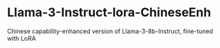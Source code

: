 # Llama-3-Instruct-lora-ChineseEnh
Chinese capability-enhanced version of Llama-3-8b-Instruct, fine-tuned with LoRA
